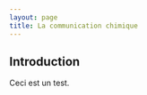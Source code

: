 ```yaml
---
layout: page
title: La communication chimique
---
```


Introduction
------------

Ceci est un test.
<!--more-->